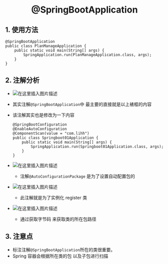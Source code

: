 <h1 align = "center">@SpringBootApplication</h1>

## 1. 使用方法

```shell
@SpringBootApplication
public class PlanManageApplication {
    public static void main(String[] args) {
        SpringApplication.run(PlanManageApplication.class, args);
    }
}
```

## 2. 注解分析

- ![在这里插入图片描述](https://img-blog.csdnimg.cn/07f08eaab5094002be4410801460c8cb.png)

- 其实注解`@SpringBootApplication`中 最主要的直接就是以上裱框的内容
- 该注解其实也是修改为一下内容

  ```shell
  @SpringBootConfiguration
  @EnableAutoConfiguration
  @ComponentScan(value = "com.lihh")
  public class Springboot01Application {
      public static void main(String[] args) {
          SpringApplication.run(Springboot01Application.class, args);
      }
  }
  ```

- ![在这里插入图片描述](https://img-blog.csdnimg.cn/b533b7940cbb49e0893aeb50f40b87a1.png)

  - 注解`@AutoConfigurationPackage` 是为了设置自动配置包的

- ![在这里插入图片描述](https://img-blog.csdnimg.cn/48b862cffc3f420c9e43a88c506bf791.png)

  - 此注解就是为了实例化 register 类

- ![在这里插入图片描述](https://img-blog.csdnimg.cn/af80b8d5010a402685653f1de6a28bfa.png)
  - 通过获取字节码 来获取类的所在包路径

## 3. 注意点

- 标注注解`@SpringBootApplication`所在的类很重要。
- Spring 容器会根据所在类的包 以及子包进行扫描
